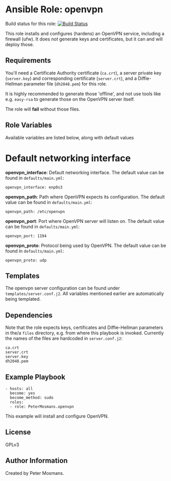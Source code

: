 Ansible Role: openvpn
=========

Build status for this
role:
[![Build Status](https://travis-ci.org/PeterMosmans/ansible-role-openvpn.svg)](https://travis-ci.org/PeterMosmans/ansible-role-openvpn)

This role installs and configures (hardens) an OpenVPN service, including a
firewall (ufw). It does *not* generate keys and certificates, but it can and
will deploy those.


Requirements
------------

You'll need a Certificate Authority certificate (`ca.crt`), a server private key
(`server.key`) and corresponding certificate (`server.crt`), and a
Diffie-Hellman parameter file (`dh2048.pem`) for this role.

It is highly recommended to generate those 'offline', and not use tools like
e.g. `easy-rsa` to generate those on the OpenVPN server itself.

The role will **fail** without those files.


Role Variables
--------------

Available variables are listed below, along with default values

# Default networking interface

**openvpn_interface**: Default networking interface. The default value can be
found in `defaults/main.yml`:

```
openvpn_interface: enp0s3
```


**openvpn_path**: Path where OpenVPN expects its configuration. The default
value can be found in `defaults/main.yml`:

```
openvpn_path: /etc/openvpn
```


**openvpn_port**: Port where OpenVPN server will listen on. The default value
can be found in `defaults/main.yml`:

```
openvpn_port: 1194
```


**openvpn_proto**: Protocol being used by OpenVPN. The default value can be
found in `defaults/main.yml`:

```
openvpn_proto: udp
```

## Templates

The openvpn server configuration can be found under
``templates/server.conf.j2``. All variables mentioned earlier are automatically
being templated.

Dependencies
------------

Note that the role expects keys, certificates and Diffie-Hellman parameters in
the/a `files` directory, e.g. from where this playbook is invoked. Currently the
names of the files are hardcoded in ``server.conf.j2``:

```
ca.crt
server.crt
server.key
dh2048.pem
```

Example Playbook
----------------
```
- hosts: all
  become: yes
  become_method: sudo
  roles:
  - role: PeterMosmans.openvpn
```

This example will install and configure OpenVPN.


License
-------

GPLv3


Author Information
------------------

Created by Peter Mosmans.
